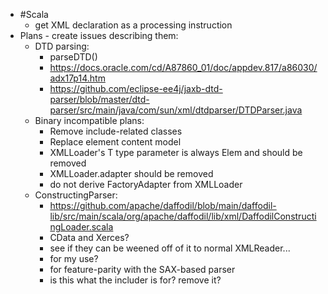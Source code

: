  * #Scala
    * get XML declaration as a processing instruction
  * Plans - create issues describing them:
    * DTD parsing:
      * parseDTD()
      * https://docs.oracle.com/cd/A87860_01/doc/appdev.817/a86030/adx17p14.htm
      * https://github.com/eclipse-ee4j/jaxb-dtd-parser/blob/master/dtd-parser/src/main/java/com/sun/xml/dtdparser/DTDParser.java
    * Binary incompatible plans:
      * Remove include-related classes
      * Replace element content model
      * XMLLoader's T type parameter is always Elem and should be removed
      * XMLLoader.adapter should be removed
      * do not derive FactoryAdapter from XMLLoader
    * ConstructingParser:
      * https://github.com/apache/daffodil/blob/main/daffodil-lib/src/main/scala/org/apache/daffodil/lib/xml/DaffodilConstructingLoader.scala
      * CData and Xerces?
      * see if they can be weened off of it to normal XMLReader...
      * for my use?
      * for feature-parity with the SAX-based parser
      * is this what the includer is for? remove it?